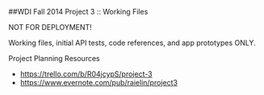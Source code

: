 ##WDI Fall 2014 Project 3 :: Working Files

NOT FOR DEPLOYMENT!

Working files, initial API tests, code references, and app prototypes ONLY.

Project Planning Resources
* https://trello.com/b/R04jcypS/project-3
* https://www.evernote.com/pub/raielin/project3
